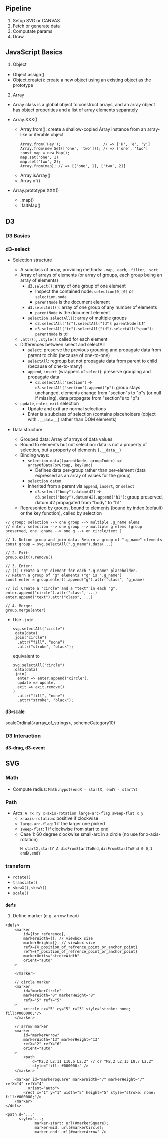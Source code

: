 ## Pipeline

1. Setup SVG or CANVAS
2. Fetch or generate data
3. Computate params
4. Draw

## JavaScript Basics

1. Object

- Object.assign():
- Object.create(): create a new object using an existing object as the prototype

2. Array

- Array class is a global object to construct arrays, and an array object has object properities and a list of array elements separately

- Array.XXX()

  - Array.from(): create a shallow-copied Array instance from an array-like or iterable object
    ```
    Array.from('Hey');                   // => ['H', 'e', 'y']
    Array.from(new Set(['one', 'two'])); // => ['one', 'two']
    const map = new Map();
    map.set('one', 1)
    map.set('two', 2);
    Array.from(map); // => [['one', 1], ['two', 2]]
    ```
  - Array.isArray()
  - Array.of()

- Array.prototype.XXX()
  - .map()
  - .faltMap()

## D3

### D3 Basics

### d3-select

- Selection structure

  - A subclass of array, providing methods: `.map`, `.each`, `.filter`, `.sort`
  - Array of arrays of elements (or array of groups, each group being an array of elements)
    - `d3.select()`: array of one group of one element
      - Inspect the contained node: `selection[0][0]` or `selection.node`
      - `parentNode` is the document element
    - `d3.selectAll()`: array of one group of any number of elements
      - `parentNode` is the document element
    - `selection.selectAll()`: array of multiple groups
      - `d3.selectAll("tr").selectAll("td")`: `parentNode` is tr
      - `d3.selectAll("tr").selectAll("td").selectAll("span")`: `parentNode` is td
  - `.attr()`, `.style()`: called for each element
  - Differences between select and selectAll
    - `select`: preserve the previous grouping and propagate data from parent to child (because of one-to-one)
    - `selectAll`: regroup but not propagate data from parent to child (because of one-to-many)
    - `append`, `insert` (wrappers of `select`): preserve grouping and propagate data
      - `d3.selectAll("section")` => `d3.selectAll("section").append("p")`: group stays unchanged, elements change from "section"s to "p"s (or null if missing), data propagate from "section"s to "p"s
  - `update`, `enter`, `exit` selection
    - Update and exit are normal selections
    - Enter is a subclass of selection (contains placeholders (object with `.__data__`) rather than DOM elements)

- Data structure
  - Grouped data: Array of arrays of data values
  - Bound to elements but not selection: data is not a property of selection, but a property of elements (`.__data__`)
  - Binding ways:
    - `selection.data((parentNode, groupIndex) => arrayOfDataForGroup, keyFunc)`
      - Defines data per-group rather than per-element (data expressed as an array of values for the group)
    - `selection.datum`
    - Inherited from a parent via `append`, `insert`, or `select`
      - `d3.select("body").datum(42)` => `d3.select("body").datum(42).append("h1")`: group preserved, datum 42 propagated from "body" to "h1"
  - Represented by groups, bound to elements (bound by index (default) or the key function), called by selection

```
// group: selection --> one group --> multiple .g_name elems
// enter: selection --> one group --> multiple g elems (group preserved, one .gname --> one g --> on circle/text )

// 1. Define group and join data. Return a group of ".g_name" elements
const group = svg.selectAll(".g_name").data(...)

// 2. Exit:
group.exit().remove()

// 3. Enter:
// (1) Create a "g" element for each ".g_name" placeholder.
// Return a group of "g" elements ("g" is ".g_name")
const enter = group.enter().append("g").attr("class", "g_name)

// (2) Create a "circle" and a "text" in each "g".
enter.append("circle").attr("class", ...)
enter.append("text").attr("class", ...)

// 4. Merge:
group.merge(enter)
```

- Use `.join`
  ```
  svg.selectAll("circle")
  .data(data)
  .join("circle")
    .attr("fill", "none")
    .attr("stroke", "black");
  ```
  equivalent to
  ```
  svg.selectAll("circle")
  .data(data)
  .join(
    enter => enter.append("circle"),
    update => update,
    exit => exit.remove()
  )
    .attr("fill", "none")
    .attr("stroke", "black");
  ```

#### d3-scale

scaleOrdinal(<array_of_strings>, schemeCategory10)

### D3 Interaction

#### d3-drag, d3-event

## SVG

### Math

- Compute radius: `Math.hypot(endX - startX, endY - startY)`

### Path

- Arcs: `A rx ry x-axis-rotation large-arc-flag sweep-flat x y`
  - `x-axis-rotation`: positive if clockwise
  - `large-arc-flag`: 1 if the larger one picked
  - `sweep-flat`: 1 if clockwise from start to end
  - Case 1: 60 degree clockwise small-arc in a circle (no use for x-axis-rotation)
    ```
    M startX,startY A disFromStartToEnd,disFromStartToEnd 0 0,1 endX,endY
    ```

### transform

- `rotate()`
- `translate()`
- `skewX()`, `skewY()`
- `scale()`

### `defs`

1. Define marker (e.g. arrow head)

```
<defs>
    <marker
        id={for_reference},
        markerWidth={}, // viewbox size
        markerHeight={}, // viewbox size
        refX={X_position_of_refrence_point_or_anchor_point}
        refY={Y_position_of_refrence_point_or_anchor_point}
        markerUnits="strokeWidth"
        orient="auto"
    >
        ...
    </marker>

    // circle marker
    <marker
        id="markerCircle"
        markerWidth="8" markerHeight="8"
        refX="5" refY="5"
    >
        <circle cx="5" cy="5" r="3" style="stroke: none; fill:#000000;"/>
    </marker>

    // arrow marker
    <marker
        id="markerArrow"
        markerWidth="13" markerHeight="13"
        refX="2" refY="6"
        orient="auto"
    >
        <path
            d="M2,2 L2,11 L10,6 L2,2" // or "M2,2 L2,13 L8,7 L2,2"
            style="fill: #000000;" />
    </marker>

    <marker id="markerSquare" markerWidth="7" markerHeight="7" refX="4" refY="4"
          orient="auto">
        <rect x="1" y="1" width="5" height="5" style="stroke: none; fill:#000000;"/>
    /marker>
</defs>

<path d="..."
      style="...;
             marker-start: url(#markerSquare);
             marker-mid: url(#markerCircle);
             marker-end: url(#markerArrow" />
```
